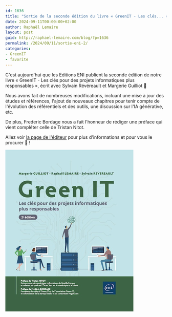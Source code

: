 ```yaml
---
id: 1636
title: "Sortie de la seconde édition du livre « GreenIT - Les clés... »"
date: 2024-09-11T00:00:00+02:00
author: Raphaël Lemaire
layout: post
guid: http://raphael-lemaire.com/blog/?p=1636
permalink: /2024/09/11/sortie-eni-2/
categories:
- GreenIT
- favorite
---
```

C'est aujourd'hui que les Editions ENI publient la seconde édition de notre livre « GreenIT - Les clés pour des projets informatiques plus responsables », écrit avec Sylvain Révéreault et Margerie Guilliot 🌱

Nous avons fait de nombreuses modifications, incluant une mise à jour des études et références, l'ajout de nouveaux chapitres pour tenir compte de l'évolution des référentiels et des outils, une discussion sur l'IA générative, etc.

De plus, Frederic Bordage nous a fait l'honneur de rédiger une préface qui vient compléter celle de Tristan Nitot.

Allez voir [la page de l'éditeur](https://www.editions-eni.fr/livre/green-it-les-cles-pour-des-projets-informatiques-plus-responsables-2e-edition-9782409046124) pour plus d'informations et pour vous le procurer 🙂 !



[<img loading="lazy"  src="/wp-content/uploads/2024/eni-2.jpg"  alt="Image de couverture du livre « Green IT - Les clés pour des projets informatiques plus responsables (seconde édition) »"  />](/wp-content/uploads/2024/eni-2.jpg)





